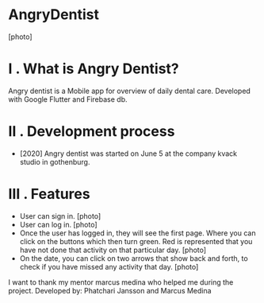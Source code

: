 # AngryDentist
[photo]
# Ⅰ . What is Angry Dentist?
Angry dentist is a Mobile app for overview of daily dental care. Developed with Google Flutter and Firebase db.

# Ⅱ . Development process

- [2020] Angry dentist was started on June 5 at the company kvack studio in gothenburg.

# Ⅲ . Features
- User can sign in.
[photo]
- User can log in.
[photo]
- Once the user has logged in, they will see the first page. Where you can click on the buttons which then turn green. Red is represented that you have not done that activity on that particular day.
[photo]
- On the date, you can click on two arrows that show back and forth, to check if you have missed any activity that day.
[photo]



I want to thank my mentor marcus medina who helped me during the project.
Developed by: Phatchari Jansson and Marcus Medina




